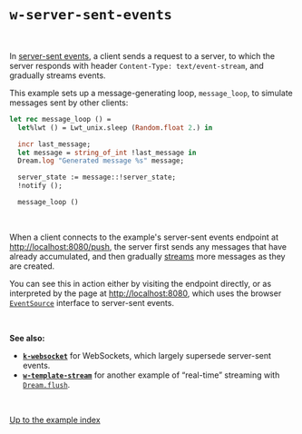 # `w-server-sent-events`

<br>

In [server-sent
events](https://developer.mozilla.org/en-US/docs/Web/API/EventSource), a client
sends a request to a server, to which the server responds with header
`Content-Type: text/event-stream`, and gradually streams events.

This example sets up a message-generating loop, `message_loop`, to simulate
messages sent by other clients:

```ocaml
let rec message_loop () =
  let%lwt () = Lwt_unix.sleep (Random.float 2.) in

  incr last_message;
  let message = string_of_int !last_message in
  Dream.log "Generated message %s" message;

  server_state := message::!server_state;
  !notify ();

  message_loop ()
```

<br>

When a client connects to the example's server-sent events endpoint at
[http://localhost:8080/push](http://localhost:8080/push), the server first
sends any messages that have already accumulated, and then gradually
[streams](https://aantron.github.io/dream/#streaming) more messages as they are
created.

You can see this in action either by visiting the endpoint directly, or as
interpreted by the page at [http://localhost:8080](http://localhost:8080), which
uses the browser
[`EventSource`](https://developer.mozilla.org/en-US/docs/Web/API/EventSource)
interface to server-sent events.

<br>

**See also:**

- [**`k-websocket`**](../k-websocket#folders-and-files) for WebSockets, which largely
  supersede server-sent events.
- [**`w-template-stream`**](../w-template-stream#folders-and-files) for another example of
  “real-time” streaming with
  [`Dream.flush`](https://aantron.github.io/dream/#val-flush).

<br>

[Up to the example index](../#examples)

<!-- TODO OWASP link; injection general link. -->
<!-- TODO Link to template syntax reference. -->
<!-- TODO Link to the right examples section here and from all examples. -->
